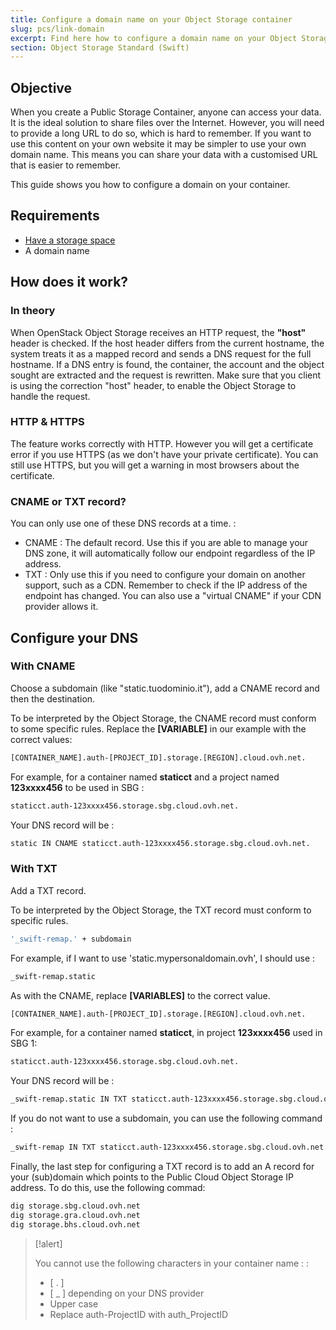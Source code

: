```yaml
---
title: Configure a domain name on your Object Storage container
slug: pcs/link-domain
excerpt: Find here how to configure a domain name on your Object Storage container
section: Object Storage Standard (Swift)
---
```



## Objective

When you create a Public Storage Container, anyone can access your data. It is the ideal solution to share files over the Internet. However, you will need to provide a long URL to do so, which is hard to remember. If you want to use this content on your own website it may be simpler to use your own domain name. This means you can share your data with a customised URL that is easier to remember.

This guide shows you how to configure a domain on your container.


## Requirements

- [Have a storage space](https://docs.ovh.com/gb/en/storage/pcs/create-container/)
- A domain name


## How does it work?

### In theory
When OpenStack Object Storage receives an HTTP request, the **"host"** header is checked. If the host header differs from the current hostname, the system treats it as a mapped record and sends a DNS request for the full hostname. If a DNS entry is found, the container, the account and the object sought are extracted and the request is rewritten. Make sure that you client is using the correction "host" header, to enable the Object Storage to handle the request.


### HTTP &amp; HTTPS
The feature works correctly with HTTP. However you will get a certificate error if you use HTTPS (as we don't have your private certificate). You can still use HTTPS, but you will get a warning in most browsers about the certificate.


### CNAME or TXT record?
You can only use one of these DNS records at a time. :

- CNAME : The default record. Use this if you are able to manage your DNS zone, it will automatically follow our endpoint regardless of the IP address.
- TXT : Only use this if you need to configure your domain on another support, such as a CDN. Remember to check if the IP address of the endpoint has changed. You can also use a "virtual CNAME" if your CDN provider allows it.


## Configure your DNS

### With CNAME
Choose a subdomain (like "static.tuodominio.it"), add a CNAME record and then the destination.

To be interpreted by the Object Storage, the CNAME record must conform to some specific rules. Replace the **[VARIABLE]** in our example with the correct values:


```bash
[CONTAINER_NAME].auth-[PROJECT_ID].storage.[REGION].cloud.ovh.net.
```

For example, for a container named **staticct** and a project named **123xxxx456** to be used in SBG :


```bash
staticct.auth-123xxxx456.storage.sbg.cloud.ovh.net.
```

Your DNS record will be :


```bash
static IN CNAME staticct.auth-123xxxx456.storage.sbg.cloud.ovh.net.
```


### With TXT
Add a TXT record.

To be interpreted by the Object Storage, the TXT record must conform to specific rules.


```bash
'_swift-remap.' + subdomain
```

For example, if I want to use 'static.mypersonaldomain.ovh', I should use :


```bash
_swift-remap.static
```

As with the CNAME, replace **[VARIABLES]** to the correct value.


```bash
[CONTAINER_NAME].auth-[PROJECT_ID].storage.[REGION].cloud.ovh.net.
```

For example, for a container named **staticct**, in project **123xxxx456** used in SBG 1:


```bash
staticct.auth-123xxxx456.storage.sbg.cloud.ovh.net.
```

Your DNS record will be :


```bash
_swift-remap.static IN TXT staticct.auth-123xxxx456.storage.sbg.cloud.ovh.net.
```

If you do not want to use a subdomain, you can use the following command :


```bash
_swift-remap IN TXT staticct.auth-123xxxx456.storage.sbg.cloud.ovh.net.
```

Finally, the last step for configuring a TXT record is to add an A record for your (sub)domain which points to the Public Cloud Object Storage IP address. To do this, use the following commad:


```bash
dig storage.sbg.cloud.ovh.net
dig storage.gra.cloud.ovh.net
dig storage.bhs.cloud.ovh.net
```



> [!alert]
>
> You cannot use the following characters in your container name :
> :
> - [ . ]
> - [ _ ] depending on your DNS provider
> - Upper case
> - Replace auth-ProjectID with auth_ProjectID
> 
> 
